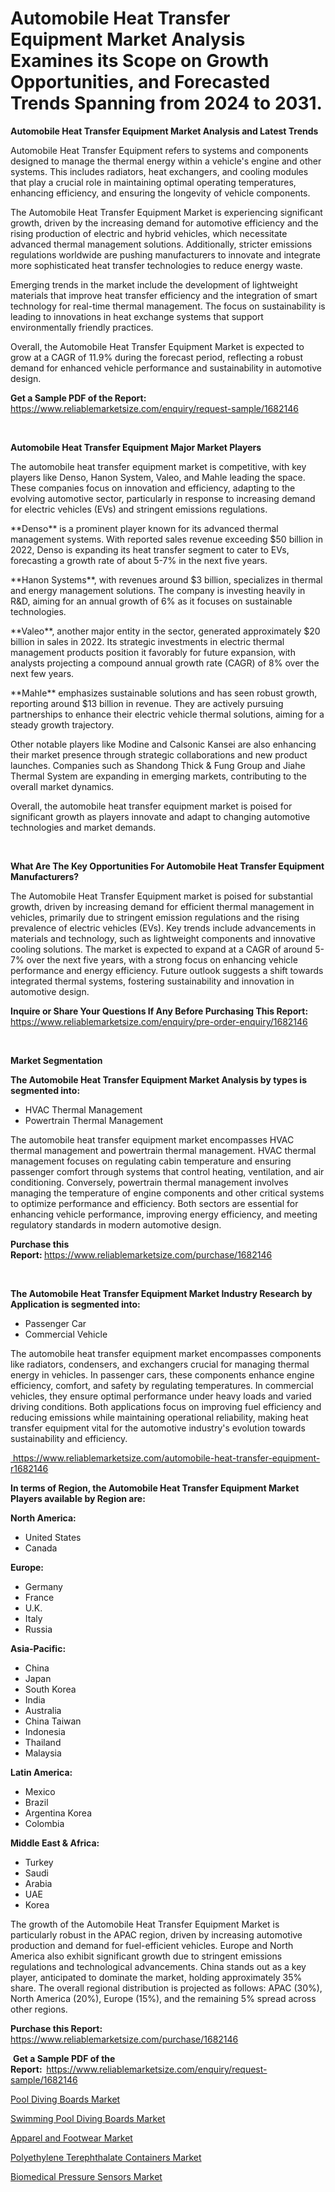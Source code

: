 <p><h1>Automobile Heat Transfer Equipment Market Analysis Examines its Scope on Growth Opportunities, and Forecasted Trends Spanning from 2024 to 2031.</h1></p><p><strong>Automobile Heat Transfer Equipment Market Analysis and Latest Trends</strong></p>
<p><p>Automobile Heat Transfer Equipment refers to systems and components designed to manage the thermal energy within a vehicle's engine and other systems. This includes radiators, heat exchangers, and cooling modules that play a crucial role in maintaining optimal operating temperatures, enhancing efficiency, and ensuring the longevity of vehicle components. </p><p>The Automobile Heat Transfer Equipment Market is experiencing significant growth, driven by the increasing demand for automotive efficiency and the rising production of electric and hybrid vehicles, which necessitate advanced thermal management solutions. Additionally, stricter emissions regulations worldwide are pushing manufacturers to innovate and integrate more sophisticated heat transfer technologies to reduce energy waste. </p><p>Emerging trends in the market include the development of lightweight materials that improve heat transfer efficiency and the integration of smart technology for real-time thermal management. The focus on sustainability is leading to innovations in heat exchange systems that support environmentally friendly practices. </p><p>Overall, the Automobile Heat Transfer Equipment Market is expected to grow at a CAGR of 11.9% during the forecast period, reflecting a robust demand for enhanced vehicle performance and sustainability in automotive design.</p></p>
<p><strong>Get a Sample PDF of the Report:&nbsp;</strong> <a href="https://www.reliablemarketsize.com/enquiry/request-sample/1682146?utm_campaign=1879&utm_medium=2&utm_source=Github&utm_content=ia&utm_term=11122024&utm_id=automobile-heat-transfer-equipment">https://www.reliablemarketsize.com/enquiry/request-sample/1682146</a></p>
<p>&nbsp;</p>
<p><strong>Automobile Heat Transfer Equipment Major Market Players</strong></p>
<p><p>The automobile heat transfer equipment market is competitive, with key players like Denso, Hanon System, Valeo, and Mahle leading the space. These companies focus on innovation and efficiency, adapting to the evolving automotive sector, particularly in response to increasing demand for electric vehicles (EVs) and stringent emissions regulations.</p><p>**Denso** is a prominent player known for its advanced thermal management systems. With reported sales revenue exceeding $50 billion in 2022, Denso is expanding its heat transfer segment to cater to EVs, forecasting a growth rate of about 5-7% in the next five years.</p><p>**Hanon Systems**, with revenues around $3 billion, specializes in thermal and energy management solutions. The company is investing heavily in R&D, aiming for an annual growth of 6% as it focuses on sustainable technologies.</p><p>**Valeo**, another major entity in the sector, generated approximately $20 billion in sales in 2022. Its strategic investments in electric thermal management products position it favorably for future expansion, with analysts projecting a compound annual growth rate (CAGR) of 8% over the next few years.</p><p>**Mahle** emphasizes sustainable solutions and has seen robust growth, reporting around $13 billion in revenue. They are actively pursuing partnerships to enhance their electric vehicle thermal solutions, aiming for a steady growth trajectory.</p><p>Other notable players like Modine and Calsonic Kansei are also enhancing their market presence through strategic collaborations and new product launches. Companies such as Shandong Thick & Fung Group and Jiahe Thermal System are expanding in emerging markets, contributing to the overall market dynamics.</p><p>Overall, the automobile heat transfer equipment market is poised for significant growth as players innovate and adapt to changing automotive technologies and market demands.</p></p>
<p>&nbsp;</p>
<p><strong>What Are The Key Opportunities For Automobile Heat Transfer Equipment Manufacturers?</strong></p>
<p><p>The Automobile Heat Transfer Equipment market is poised for substantial growth, driven by increasing demand for efficient thermal management in vehicles, primarily due to stringent emission regulations and the rising prevalence of electric vehicles (EVs). Key trends include advancements in materials and technology, such as lightweight components and innovative cooling solutions. The market is expected to expand at a CAGR of around 5-7% over the next five years, with a strong focus on enhancing vehicle performance and energy efficiency. Future outlook suggests a shift towards integrated thermal systems, fostering sustainability and innovation in automotive design.</p></p>
<p><strong>Inquire or Share Your Questions If Any Before Purchasing This Report:</strong> <a href="https://www.reliablemarketsize.com/enquiry/pre-order-enquiry/1682146?utm_campaign=1879&utm_medium=2&utm_source=Github&utm_content=ia&utm_term=11122024&utm_id=automobile-heat-transfer-equipment">https://www.reliablemarketsize.com/enquiry/pre-order-enquiry/1682146</a></p>
<p>&nbsp;</p>
<p><strong>Market Segmentation</strong></p>
<p><strong>The Automobile Heat Transfer Equipment Market Analysis by types is segmented into:</strong></p>
<p><ul><li>HVAC Thermal Management</li><li>Powertrain Thermal Management</li></ul></p>
<p><p>The automobile heat transfer equipment market encompasses HVAC thermal management and powertrain thermal management. HVAC thermal management focuses on regulating cabin temperature and ensuring passenger comfort through systems that control heating, ventilation, and air conditioning. Conversely, powertrain thermal management involves managing the temperature of engine components and other critical systems to optimize performance and efficiency. Both sectors are essential for enhancing vehicle performance, improving energy efficiency, and meeting regulatory standards in modern automotive design.</p></p>
<p><strong>Purchase this Report:&nbsp;</strong><a href="https://www.reliablemarketsize.com/purchase/1682146?utm_campaign=1879&utm_medium=2&utm_source=Github&utm_content=ia&utm_term=11122024&utm_id=automobile-heat-transfer-equipment">https://www.reliablemarketsize.com/purchase/1682146</a></p>
<p>&nbsp;</p>
<p><strong>The Automobile Heat Transfer Equipment Market Industry Research by Application is segmented into:</strong></p>
<p><ul><li>Passenger Car</li><li>Commercial Vehicle</li></ul></p>
<p><p>The automobile heat transfer equipment market encompasses components like radiators, condensers, and exchangers crucial for managing thermal energy in vehicles. In passenger cars, these components enhance engine efficiency, comfort, and safety by regulating temperatures. In commercial vehicles, they ensure optimal performance under heavy loads and varied driving conditions. Both applications focus on improving fuel efficiency and reducing emissions while maintaining operational reliability, making heat transfer equipment vital for the automotive industry's evolution towards sustainability and efficiency.</p></p>
<p><a href="https://www.reliablemarketsize.com/automobile-heat-transfer-equipment-r1682146?utm_campaign=1879&utm_medium=2&utm_source=Github&utm_content=ia&utm_term=11122024&utm_id=automobile-heat-transfer-equipment">&nbsp;https://www.reliablemarketsize.com/automobile-heat-transfer-equipment-r1682146</a></p>
<p><strong>In terms of Region, the Automobile Heat Transfer Equipment Market Players available by Region are:</strong></p>
<p>
    <p> <strong> North America: </strong>
        <ul>
            <li>United States</li>
            <li>Canada</li>
        </ul>
        </p> 
    <p> <strong> Europe: </strong>
        <ul>
            <li>Germany</li>
            <li>France</li>
            <li>U.K.</li>
            <li>Italy</li>
            <li>Russia</li>
        </ul>
        </p> 
    <p> <strong> Asia-Pacific: </strong>
        <ul>
            <li>China</li>
            <li>Japan</li>
            <li>South Korea</li>
            <li>India</li>
            <li>Australia</li>
            <li>China Taiwan</li>
            <li>Indonesia</li>
            <li>Thailand</li>
            <li>Malaysia</li>
        </ul>
        </p> 
    <p> <strong> Latin America: </strong>
        <ul>
            <li>Mexico</li>
            <li>Brazil</li>
            <li>Argentina Korea</li>
            <li>Colombia</li>
        </ul>
        </p> 
    <p> <strong> Middle East & Africa: </strong>
        <ul>
            <li>Turkey</li>
            <li>Saudi</li>
            <li>Arabia</li>
            <li>UAE</li>
            <li>Korea</li>
        </ul>
    </p>
    </p>
<p><p>The growth of the Automobile Heat Transfer Equipment Market is particularly robust in the APAC region, driven by increasing automotive production and demand for fuel-efficient vehicles. Europe and North America also exhibit significant growth due to stringent emissions regulations and technological advancements. China stands out as a key player, anticipated to dominate the market, holding approximately 35% share. The overall regional distribution is projected as follows: APAC (30%), North America (20%), Europe (15%), and the remaining 5% spread across other regions.</p></p>
<p><strong>Purchase this Report: </strong><a href="https://www.reliablemarketsize.com/purchase/1682146?utm_campaign=1879&utm_medium=2&utm_source=Github&utm_content=ia&utm_term=11122024&utm_id=automobile-heat-transfer-equipment">https://www.reliablemarketsize.com/purchase/1682146</a></p>
<p>&nbsp;<strong>Get a Sample PDF of the Report:&nbsp;&nbsp;</strong><a href="https://www.reliablemarketsize.com/enquiry/request-sample/1682146?utm_campaign=1879&utm_medium=2&utm_source=Github&utm_content=ia&utm_term=11122024&utm_id=automobile-heat-transfer-equipment">https://www.reliablemarketsize.com/enquiry/request-sample/1682146</a></p>
<p><strong></strong></p>
<p><p><a href="https://www.linkedin.com/pulse/c-hannibex-sqmmf?utm_campaign=1879&utm_medium=2&utm_source=Github&utm_content=ia&utm_term=11122024&utm_id=automobile-heat-transfer-equipment">Pool Diving Boards Market</a></p><p><a href="https://www.linkedin.com/pulse/rev-athenaur-okk4f?utm_campaign=1879&utm_medium=2&utm_source=Github&utm_content=ia&utm_term=11122024&utm_id=automobile-heat-transfer-equipment">Swimming Pool Diving Boards Market</a></p><p><a href="https://www.linkedin.com/pulse/p-factrackr-ho6he?utm_campaign=1879&utm_medium=2&utm_source=Github&utm_content=ia&utm_term=11122024&utm_id=automobile-heat-transfer-equipment">Apparel and Footwear Market</a></p><p><a href="https://www.linkedin.com/pulse/rev-athenaur-okk4f?utm_campaign=1879&utm_medium=2&utm_source=Github&utm_content=ia&utm_term=11122024&utm_id=automobile-heat-transfer-equipment">Polyethylene Terephthalate Containers Market</a></p><p><a href="https://www.linkedin.com/pulse/p-factrackr-ho6he?utm_campaign=1879&utm_medium=2&utm_source=Github&utm_content=ia&utm_term=11122024&utm_id=automobile-heat-transfer-equipment">Biomedical Pressure Sensors Market</a></p></p>